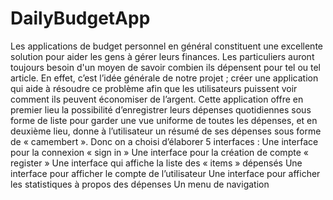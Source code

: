 # DailyBudgetApp
Les applications de budget personnel en général constituent une excellente solution pour aider les gens à gérer leurs finances. Les particuliers auront toujours besoin d'un moyen de savoir combien ils dépensent pour tel ou tel article. En effet, c’est l’idée générale de notre projet ; créer une application qui aide à résoudre ce problème afin que les utilisateurs puissent voir comment ils peuvent économiser de l’argent.
Cette application offre en premier lieu la possibilité d’enregistrer leurs dépenses quotidiennes sous forme de liste pour garder une vue uniforme de toutes les dépenses, et en deuxième lieu, donne à l’utilisateur un résumé de ses dépenses sous forme de « camembert ». Donc on a choisi d’élaborer 5 interfaces : 
 	Une interface pour la connexion « sign in »
 	Une interface pour la création de compte « register »
 	Une interface qui affiche la liste des « items » dépensés
 	Une interface pour afficher le compte de l’utilisateur
 	Une interface pour afficher les statistiques à propos des dépenses
 	Un menu de navigation 
